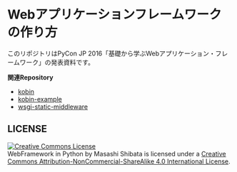 # Webアプリケーションフレームワークの作り方

このリポジトリはPyCon JP 2016「基礎から学ぶWebアプリケーション・フレームワーク」の発表資料です。

**関連Repository**

- [kobin](https://github.com/kobinpy/kobin)
- [kobin-example](https://github.com/kobinpy/kobin-example)
- [wsgi-static-middleware](https://github.com/kobinpy/wsgi-static-middleware)

## LICENSE

<a rel="license" href="http://creativecommons.org/licenses/by-nc-sa/4.0/"><img alt="Creative Commons License" style="border-width:0" src="https://i.creativecommons.org/l/by-nc-sa/4.0/88x31.png" /></a><br />WebFramework in Python by Masashi Shibata is licensed under a <a rel="license" href="http://creativecommons.org/licenses/by-nc-sa/4.0/">Creative Commons Attribution-NonCommercial-ShareAlike 4.0 International License</a>.

